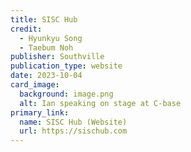 ```yaml
---
title: SISC Hub
credit:
  - Hyunkyu Song
  - Taebum Noh
publisher: Southville
publication_type: website
date: 2023-10-04
card_image:
  background: image.png
  alt: Ian speaking on stage at C-base
primary_link:
  name: SISC Hub (Website)
  url: https://sischub.com
---
```

